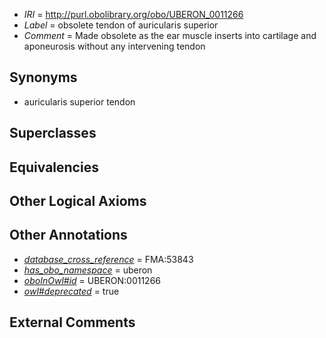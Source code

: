  * *IRI* = http://purl.obolibrary.org/obo/UBERON_0011266
 * *Label* = obsolete tendon of auricularis superior
 * *Comment* = Made obsolete as the ear muscle inserts into cartilage and aponeurosis without any intervening tendon

## Synonyms

 * auricularis superior tendon

## Superclasses


## Equivalencies


## Other Logical Axioms


## Other Annotations

 * *[database_cross_reference](../../ef/oboInOwl#hasDbXref.md)* = FMA:53843
 * *[has_obo_namespace](../../ce/oboInOwl#hasOBONamespace.md)* = uberon
 * *[oboInOwl#id](../../id/oboInOwl#id.md)* = UBERON:0011266
 * *[owl#deprecated](../../ed/owl#deprecated.md)* = true

## External Comments


